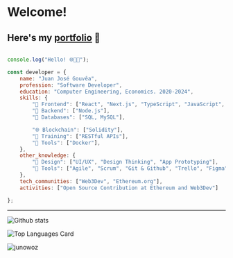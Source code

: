 # Welcome!
## Here's my [portfolio](https://junowoz.github.io/portfolio/) 📁


```javascript

console.log("Hello! 🌐👨‍💻");

const developer = {
    name: "Juan José Gouvêa",
    profession: "Software Developer",
    education: "Computer Engineering, Economics. 2020-2024",
    skills: {
        "🎨 Frontend": ["React", "Next.js", "TypeScript", "JavaScript", "Tailwind CSS", "CSS3", "HTML5"],
        "🔧 Backend": ["Node.js"],
        "💾 Databases": ["SQL, MySQL"],

        "🌐 Blockchain": ["Solidity"],
        "🚀 Training": ["RESTful APIs"],
        "🧵 Tools": ["Docker"],
    },
    other_knowledge: { 
        "🎴 Design": ["UI/UX", "Design Thinking", "App Prototyping"],
        "🧵 Tools": ["Agile", "Scrum", "Git & Github", "Trello", "Figma"],
    },
    tech_communities: ["Web3Dev", "Ethereum.org"],
    activities: ["Open Source Contribution at Ethereum and Web3Dev"]

};
```
---

![Github stats](https://github-readme-stats.vercel.app/api?username=junowoz&theme=apprentice&show_icons=true&count_private=true)

![Top Languages Card](https://github-readme-stats.vercel.app/api/top-langs/?username=junowoz&theme=apprentice&layout=compact)

![junowoz](https://komarev.com/ghpvc/?username=junowoz&style=flat)
